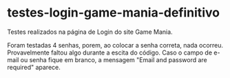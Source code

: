 # testes-login-game-mania-definitivo

Testes realizados na página de Login do site Game Mania.

Foram testadas 4 senhas, porem, ao colocar a senha correta, nada ocorreu. Provavelmente faltou algo durante a escita do código.
Caso o campo de e-mail ou senha fique em branco, a mensagem "Email and password are required" aparece.
